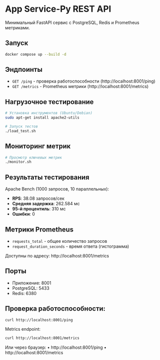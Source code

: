 # App Service-Py REST API

Минимальный FastAPI сервис с PostgreSQL, Redis и Prometheus метриками.

## Запуск

```bash
docker compose up --build -d
```

## Эндпоинты

- `GET /ping` - проверка работоспособности (http://localhost:8001/ping)
- `GET /metrics` - Prometheus метрики (http://localhost:8001/metrics)

## Нагрузочное тестирование

```bash
# Установка инструментов (Ubuntu/Debian)
sudo apt-get install apache2-utils

# Запуск тестов
./load_test.sh
```

## Мониторинг метрик

```bash
# Просмотр ключевых метрик
./monitor.sh
```

## Результаты тестирования

Apache Bench (1000 запросов, 10 параллельных):
- **RPS**: 38.08 запросов/сек
- **Средняя задержка**: 262.584 мс
- **95-й процентиль**: 310 мс
- **Ошибки**: 0

## Метрики Prometheus

- `requests_total` - общее количество запросов
- `request_duration_seconds` - время ответа (гистограмма)

Доступны по адресу: http://localhost:8001/metrics

## Порты

- Приложение: 8001
- PostgreSQL: 5433
- Redis: 6380


## Проверка работоспособности:
```bash
curl http://localhost:8001/ping
```


Metrics endpoint:
```bash
curl http://localhost:8001/metrics
```

Или через браузер:
• http://localhost:8001/ping
• http://localhost:8001/metrics

